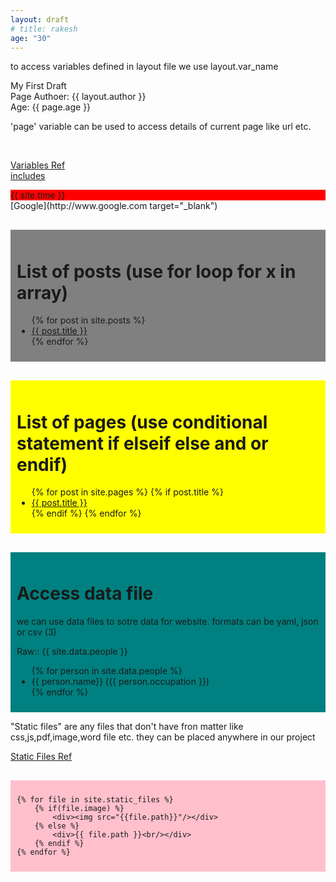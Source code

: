 ```yaml
---
layout: draft
# title: rakesh
age: "30"
---
```

<p>to access variables defined in layout file we use layout.var_name</p>

My First Draft 
<br/>
Page Authoer: {{ layout.author }}
<br/>
Age: {{ page.age }}

'page' variable can be used to access details of current page like url etc.

<br/>

[Variables Ref](https://jekyllrb.com/docs/variables/)
<br/>
[includes](https://jekyllrb.com/docs/includes/)
<div style='background-color: red;'>
{{ site.time }}
</div>
[Google](http://www.google.com target="_blank")
<div style='background-color:grey;margin-top: 30px;padding: 10px;'>
    <h1>List of posts (use for loop for x in array)</h1>
    <ul>
    {% for post in site.posts %}
        <li><a href='{{ post.url }}'>{{ post.title }}</a></li>
    {% endfor %}
    </ul>
</div>

<div style='background-color:yellow;margin-top: 30px;padding: 10px;'>
    <h1>List of pages (use conditional statement if elseif else and or endif)</h1>
    <ul>
    {% for post in site.pages %}        
        {% if post.title %}
            <li><a href='{{ post.url }}'>{{ post.title }}</a></li>
        {% endif %}
    {% endfor %}
    </ul>
</div>


<div style='background-color:teal;margin-top: 30px;padding: 10px;'>
    <h1>Access data file</h1>
    <p>we can use data files to sotre data for website. formats can be yaml, json or csv (3)</p>
    Raw:: {{ site.data.people }}
    <ul>
        {% for person in site.data.people %}
            <li>{{ person.name}} ({{ person.occupation }})</li>
        {% endfor %}
    </ul>
</div>

<p>"Static files" are any files that don't have fron matter like css,js,pdf,image,word file etc. they can be placed anywhere in our project</p>

[Static Files Ref](https://jekyllrb.com/docs/static-files/)
<div style='background-color:pink;margin-top: 30px;padding: 10px;'>    
    
    {% for file in site.static_files %}
        {% if(file.image) %}
            <div><img src="{{file.path}}"/></div>
        {% else %}
            <div>{{ file.path }}<br/></div>
        {% endif %}
    {% endfor %}
</div>